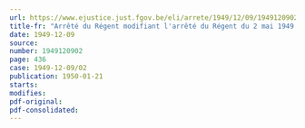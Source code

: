 ```yaml
---
url: https://www.ejustice.just.fgov.be/eli/arrete/1949/12/09/1949120902/justel
title-fr: "Arrêté du Régent modifiant l'arrêté du Régent du 2 mai 1949 réglant la constitution et la compétence et fixant la procédure des commissions pour l'application de la loi du 1er septembre 1948, organisant le statut des résistants par la presse clandestine"
date: 1949-12-09
source:
number: 1949120902
page: 436
case: 1949-12-09/02
publication: 1950-01-21
starts:
modifies:
pdf-original:
pdf-consolidated:
---
```


